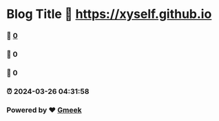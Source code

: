 # Blog Title :link: https://xyself.github.io 
### :page_facing_up: [0](https://xyself.github.io/tag.html) 
### :speech_balloon: 0 
### :hibiscus: 0 
### :alarm_clock: 2024-03-26 04:31:58 
### Powered by :heart: [Gmeek](https://github.com/Meekdai/Gmeek)
